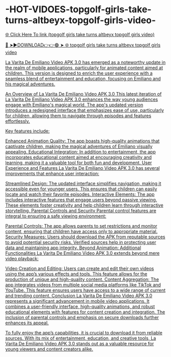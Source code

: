 # -HOT-VIDOES-topgolf-girls-take-turns-altbeyx-topgolf-girls-video-

<a href="https://xeltra.cfd/jhgvf"> 🌐 Click Here To link (topgolf girls take turns altbeyx topgolf girls video)

🔴 ➤►DOWNLOAD👉👉🟢 ➤  <a href="https://xeltra.cfd/jhgvf"> 🌐 topgolf girls take turns altbeyx topgolf girls video

La Varita De Emiliano Video APK 3.0 has emerged as a noteworthy update in the realm of mobile applications, particularly for animated content aimed at children. This version is designed to enrich the user experience with a seamless blend of entertainment and education, focusing on Emiliano and his magical adventures.

An Overview of La Varita De Emiliano Video APK 3.0
This latest iteration of La Varita De Emiliano Video APK 3.0 enhances the way young audiences engage with Emiliano's magical world. The app's updated version introduces a redesigned interface that emphasizes ease of use, particularly for children, allowing them to navigate through episodes and features effortlessly.

Key features include:

Enhanced Animation Quality: The app boasts high-quality animations that captivate children, making the magical adventures of Emiliano visually appealing.
Educational Integration: In addition to entertainment, the app incorporates educational content aimed at encouraging creativity and learning, making it a valuable tool for both fun and development.
User Experience and Features
La Varita De Emiliano Video APK 3.0 has several improvements that enhance user interaction:

Streamlined Design: The updated interface simplifies navigation, making it accessible even for younger users. This ensures that children can easily locate and watch their favorite episodes.
Interactive Elements: The app includes interactive features that engage users beyond passive viewing. These elements foster creativity and help children learn through interactive storytelling.
Parental Controls and Security
Parental control features are integral to ensuring a safe viewing environment:

Parental Controls: The app allows parents to set restrictions and monitor content, ensuring that children have access only to appropriate material.
Security Measures: Users should download the APK from reputable sources to avoid potential security risks. Verified sources help in protecting user data and maintaining app integrity.
Beyond Animation: Additional Functionalities
La Varita De Emiliano Video APK 3.0 extends beyond mere video playback:

Video Creation and Editing: Users can create and edit their own videos using the app’s various effects and tools. This feature allows for the production of unique and high-quality content.
Content Aggregation: The app integrates videos from multiple social media platforms like TikTok and YouTube. This feature ensures users have access to a wide range of current and trending content.
Conclusion
La Varita De Emiliano Video APK 3.0 represents a significant advancement in mobile video applications. It combines a user-friendly interface, high-quality animations, and robust educational elements with features for content creation and integration. The inclusion of parental controls and emphasis on secure downloads further enhances its appeal.

To fully enjoy the app’s capabilities, it is crucial to download it from reliable sources. With its mix of entertainment, education, and creative tools, La Varita De Emiliano Video APK 3.0 stands out as a valuable resource for young viewers and content creators alike.
